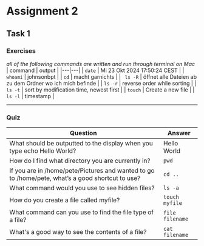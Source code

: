 # Assignment 2
## Task 1 
### Exercises 
*all of the following commands are written and run through terminal on Mac*
| command | output |
|---|---|
| ```date``` | Mi 23 Okt 2024 17:50:24 CEST |
| ```whoami``` | johnsonbpt |
| ```cd``` | macht garnichts |
| ``` ls -R``` | öffnet alle Dateien ab zu dem Ordner wo ich mich befinde |
| ```ls -r``` | reverse order while sorting |
| ```ls -t``` | sort by modification time, newest first |
| ```touch``` | Create a new file |
| ```ls -l``` | timestamp |


---
### Quiz 
| Question | Answer |
|---|---|
| What should be outputted to the display when you type echo Hello World? | Hello World |
| How do I find what directory you are currently in? | ```pwd``` |
| If you are in /home/pete/Pictures and wanted to go to /home/pete, what’s a good shortcut to use? | ```cd ..```|
| What command would you use to see hidden files? | ```ls -a``` |
| How do you create a file called myfile? | ```touch myfile``` |
| What command can you use to find the file type of a file? | ```file filename``` |
| What's a good way to see the contents of a file? | ```cat filename``` | 

